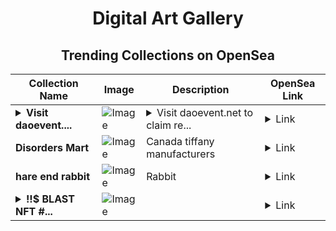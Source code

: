 <div align="center">

# Digital Art Gallery

## Trending Collections on OpenSea

| Collection Name                       | Image                                                                                     | Description                       | OpenSea Link                                                                                          |
|---------------------------------------|-------------------------------------------------------------------------------------------|-----------------------------------|--------------------------------------------------------------------------------------------------------|
| **<details><summary>Visit daoevent....</summary>Visit daoevent.net to claim rewards</details>** | ![Image](https://i.seadn.io/s/raw/files/3d287078dcbfd9b19684ea3e24411ff7.png?w=500&auto=format?w=200&auto=format) | <details><summary>Visit daoevent.net to claim re...</summary>Visit daoevent.net to claim rewards</details> | <details><summary>Link</summary>[Visit daoevent.net to claim rewards](https://opensea.io/collection/visit-daoevent-net-to-claim-rewards-2)</details> |
| **Disorders Mart** | ![Image](https://i.seadn.io/s/raw/files/766ebe9d4577f137e61f9e62f1068e48.jpg?w=500&auto=format?w=200&auto=format) | Canada tiffany manufacturers | <details><summary>Link</summary>[Disorders Mart](https://opensea.io/collection/disorders-mart)</details> |
| **hare end rabbit** | ![Image](https://i.seadn.io/s/raw/files/63762cea2e1dc83d0e78a52230a96af1.jpg?w=500&auto=format?w=200&auto=format) | Rabbit | <details><summary>Link</summary>[hare end rabbit](https://opensea.io/collection/hare-end-rabbit)</details> |
| **<details><summary>!!$ BLAST NFT #...</summary>!!$ BLAST NFT #49259</details>** | ![Image](https://i.seadn.io/s/raw/files/3a2319c4b9258e99601dea373142391e.jpg?w=500&auto=format?w=200&auto=format) |  | <details><summary>Link</summary>[!!$ BLAST NFT #49259](https://opensea.io/collection/blast-nft-49259)</details> |

</div>